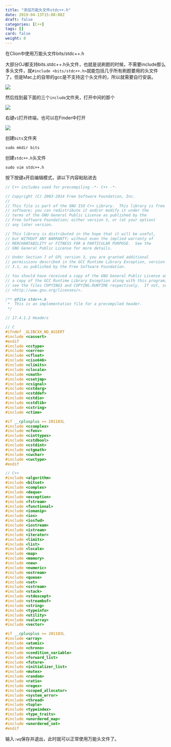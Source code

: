 ```yaml
---
title: "添加万能头文件stdc++.h"
date: 2019-04-13T15:08:08Z
draft: false
categories: [C++]
tags: []
card: false
weight: 0
---
```


在Clion中使用万能头文件bits/stdc++.h

大部分OJ都支持bits.stdc++.h头文件，也就是说刷题的时候，不需要include那么多头文件，就`#include <bits/stdc++.h>`就能包括几乎所有刷题要用的头文件了。但是Mac上的自带的gcc是不支持这个头文件的，所以就需要自行安装。

<!--more-->



![](https://img.akvicor.com/i/2024/09/17/66e997bb2c13c.png)

然后找到最下面的三个`include`文件夹，打开中间的那个

![](https://img.akvicor.com/i/2024/09/17/66e997e3e5e2a.png)

右键`v1`打开终端，也可以在Finder中打开

![](https://img.akvicor.com/i/2024/09/17/66e997f2bed8f.png)



创建`bits`文件夹

`sudo mkdir bits`

创建`stdc++.h`头文件

`sudo vim stdc++.h`

按下按键`a`开启编辑模式，讲以下内容粘贴进去

```cpp
// C++ includes used for precompiling -*- C++ -*-

// Copyright (C) 2003-2014 Free Software Foundation, Inc.
//
// This file is part of the GNU ISO C++ Library.  This library is free
// software; you can redistribute it and/or modify it under the
// terms of the GNU General Public License as published by the
// Free Software Foundation; either version 3, or (at your option)
// any later version.

// This library is distributed in the hope that it will be useful,
// but WITHOUT ANY WARRANTY; without even the implied warranty of
// MERCHANTABILITY or FITNESS FOR A PARTICULAR PURPOSE.  See the
// GNU General Public License for more details.

// Under Section 7 of GPL version 3, you are granted additional
// permissions described in the GCC Runtime Library Exception, version
// 3.1, as published by the Free Software Foundation.

// You should have received a copy of the GNU General Public License and
// a copy of the GCC Runtime Library Exception along with this program;
// see the files COPYING3 and COPYING.RUNTIME respectively.  If not, see
// <http://www.gnu.org/licenses/>.

/** @file stdc++.h
 *  This is an implementation file for a precompiled header.
 */

// 17.4.1.2 Headers

// C
#ifndef _GLIBCXX_NO_ASSERT
#include <cassert>
#endif
#include <cctype>
#include <cerrno>
#include <cfloat>
#include <ciso646>
#include <climits>
#include <clocale>
#include <cmath>
#include <csetjmp>
#include <csignal>
#include <cstdarg>
#include <cstddef>
#include <cstdio>
#include <cstdlib>
#include <cstring>
#include <ctime>

#if __cplusplus >= 201103L
#include <ccomplex>
#include <cfenv>
#include <cinttypes>
#include <cstdbool>
#include <cstdint>
#include <ctgmath>
#include <cwchar>
#include <cwctype>
#endif

// C++
#include <algorithm>
#include <bitset>
#include <complex>
#include <deque>
#include <exception>
#include <fstream>
#include <functional>
#include <iomanip>
#include <ios>
#include <iosfwd>
#include <iostream>
#include <istream>
#include <iterator>
#include <limits>
#include <list>
#include <locale>
#include <map>
#include <memory>
#include <new>
#include <numeric>
#include <ostream>
#include <queue>
#include <set>
#include <sstream>
#include <stack>
#include <stdexcept>
#include <streambuf>
#include <string>
#include <typeinfo>
#include <utility>
#include <valarray>
#include <vector>

#if __cplusplus >= 201103L
#include <array>
#include <atomic>
#include <chrono>
#include <condition_variable>
#include <forward_list>
#include <future>
#include <initializer_list>
#include <mutex>
#include <random>
#include <ratio>
#include <regex>
#include <scoped_allocator>
#include <system_error>
#include <thread>
#include <tuple>
#include <typeindex>
#include <type_traits>
#include <unordered_map>
#include <unordered_set>
#endif
```

输入`:wq`保存并退出，此时就可以正常使用万能头文件了。



